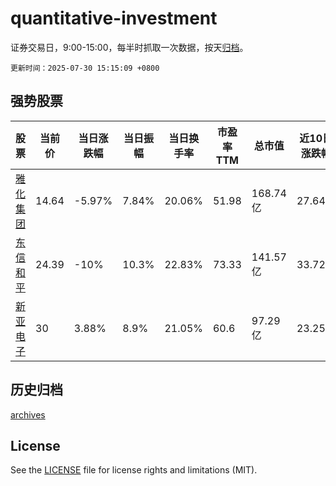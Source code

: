 # quantitative-investment

证券交易日，9:00-15:00，每半时抓取一次数据，按天[归档](archives)。

`更新时间：2025-07-30 15:15:09 +0800`

## 强势股票

|股票|当前价|当日涨跌幅|当日振幅|当日换手率|市盈率TTM|总市值|近10日涨跌幅|
|----|----|----|----|----|----|----|----|
|[雅化集团](https://xueqiu.com/S/SZ002497)|14.64|-5.97%|7.84%|20.06%|51.98|168.74亿|27.64%|
|[东信和平](https://xueqiu.com/S/SZ002017)|24.39|-10%|10.3%|22.83%|73.33|141.57亿|33.72%|
|[新亚电子](https://xueqiu.com/S/SH605277)|30|3.88%|8.9%|21.05%|60.6|97.29亿|23.25%|

## 历史归档

[archives](archives)

## License

See the [LICENSE](LICENSE) file for license rights and limitations (MIT).